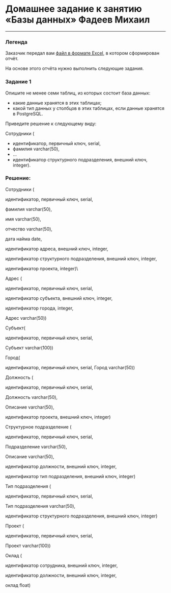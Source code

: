 # Домашнее задание к занятию «Базы данных» Фадеев Михаил

---
### Легенда

Заказчик передал вам [файл в формате Excel](https://github.com/netology-code/sdb-homeworks/blob/main/resources/hw-12-1.xlsx), в котором сформирован отчёт. 

На основе этого отчёта нужно выполнить следующие задания.

### Задание 1

Опишите не менее семи таблиц, из которых состоит база данных:

- какие данные хранятся в этих таблицах;
- какой тип данных у столбцов в этих таблицах, если данные хранятся в PostgreSQL.

Приведите решение к следующему виду:

Сотрудники (

- идентификатор, первичный ключ, serial,
- фамилия varchar(50),
- ...
- идентификатор структурного подразделения, внешний ключ, integer).

### Решение:

Сотрудники (

идентификатор, первичный ключ, serial,

фамилия varchar(50),

имя varchar(50),

отчество varchar(50),

дата найма date,

идентификатор адреса, внешний ключ, integer,

идентификатор структурного подразделения, внешний ключ, integer,

идентификатор проекта, integer)\



Адрес (

идентификатор, первичный ключ, serial,

идентификатор субъекта, внешний ключ, integer,

идентификатор города, integer,

Адрес varchar(50))



Субъект(

идентификатор, первичный ключ, serial,

Субъект varchar(100))



Город(

идентификатор, первичный ключ, serial,
Город varchar(50))



Должность (

идентификатор, первичный ключ, serial,

Должность varchar(50),

Описание varchar(50),

идентификатор проекта, внешний ключ, integer)

Структурное подразделение (

идентификатор, первичный ключ, serial,

Подразделение varchar(50),

Описание varchar(50),

идентификатор должности, внешний ключ, integer,

идентификатор тип подразделения, внешний ключ, integer)



Тип подразделения (

идентификатор, первичный ключ, serial,

Тип подразделения varchar(50),

идентификатор структурного подразделения, внешний ключ, integer)



Проект (

идентификатор, первичный ключ, serial,

Проект varchar(100))



Оклад (

идентификатор сотрудника, внешний ключ, integer,

идентификатор должности, внешний ключ, integer,

оклад float)


